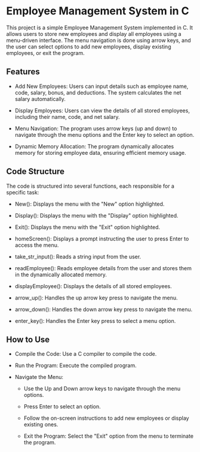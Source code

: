 # Employee Management System in C
This project is a simple Employee Management System implemented in C. It allows users to store new employees and display all employees using a menu-driven interface. The menu navigation is done using arrow keys, and the user can select options to add new employees, display existing employees, or exit the program.


Features
---------
- Add New Employees: Users can input details such as employee name, code, salary, bonus, and deductions. The system calculates the net salary automatically.

- Display Employees: Users can view the details of all stored employees, including their name, code, and net salary.

- Menu Navigation: The program uses arrow keys (up and down) to navigate through the menu options and the Enter key to select an option.

- Dynamic Memory Allocation: The program dynamically allocates memory for storing employee data, ensuring efficient memory usage.
  

Code Structure
--------------
The code is structured into several functions, each responsible for a specific task:

- New(): Displays the menu with the "New" option highlighted.

- Display(): Displays the menu with the "Display" option highlighted.

- Exit(): Displays the menu with the "Exit" option highlighted.

- homeScreen(): Displays a prompt instructing the user to press Enter to access the menu.

- take_str_input(): Reads a string input from the user.

- readEmployee(): Reads employee details from the user and stores them in the dynamically allocated memory.

- displayEmployee(): Displays the details of all stored employees.

- arrow_up(): Handles the up arrow key press to navigate the menu.

- arrow_down(): Handles the down arrow key press to navigate the menu.

- enter_key(): Handles the Enter key press to select a menu option.
  

How to Use
----------
- Compile the Code: Use a C compiler to compile the code.
  
- Run the Program: Execute the compiled program.
  
- Navigate the Menu:

   - Use the Up and Down arrow keys to navigate through the menu options.

   - Press Enter to select an option.

  - Follow the on-screen instructions to add new employees or display existing ones.

  - Exit the Program: Select the "Exit" option from the menu to terminate the program.

